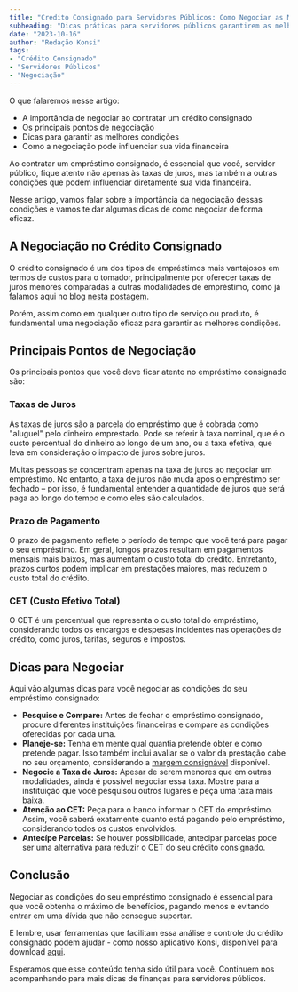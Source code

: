 ```yaml
---
title: "Credito Consignado para Servidores Públicos: Como Negociar as Melhores Condições"
subheading: "Dicas práticas para servidores públicos garantirem as melhores condições em um empréstimo consignado" 
date: "2023-10-16"
author: "Redação Konsi"
tags:
- "Crédito Consignado"
- "Servidores Públicos"
- "Negociação"
---
```


O que falaremos nesse artigo:
- A importância de negociar ao contratar um crédito consignado
- Os principais pontos de negociação 
- Dicas para garantir as melhores condições 
- Como a negociação pode influenciar sua vida financeira 

Ao contratar um empréstimo consignado, é essencial que você, servidor público, fique atento não apenas às taxas de juros, mas também a outras condições que podem influenciar diretamente sua vida financeira. 

Nesse artigo, vamos falar sobre a importância da negociação dessas condições e vamos te dar algumas dicas de como negociar de forma eficaz. 

## A Negociação no Crédito Consignado

O crédito consignado é um dos tipos de empréstimos mais vantajosos em termos de custos para o tomador, principalmente por oferecer taxas de juros menores comparadas a outras modalidades de empréstimo, como já falamos aqui no blog [nesta postagem](https://konsi.com.br/postagens/por-que-o-crdito-consignado-a-melhor-escolha-para-servidores-pblicos).

Porém, assim como em qualquer outro tipo de serviço ou produto, é fundamental uma negociação eficaz para garantir as melhores condições. 

## Principais Pontos de Negociação

Os principais pontos que você deve ficar atento no empréstimo consignado são:

### Taxas de Juros 

As taxas de juros são a parcela do empréstimo que é cobrada como "aluguel" pelo dinheiro emprestado. Pode se referir à taxa nominal, que é o custo percentual do dinheiro ao longo de um ano, ou a taxa efetiva, que leva em consideração o impacto de juros sobre juros.

Muitas pessoas se concentram apenas na taxa de juros ao negociar um empréstimo. No entanto, a taxa de juros não muda após o empréstimo ser fechado – por isso, é fundamental entender a quantidade de juros que será paga ao longo do tempo e como eles são calculados.

### Prazo de Pagamento

O prazo de pagamento reflete o período de tempo que você terá para pagar o seu empréstimo. Em geral, longos prazos resultam em pagamentos mensais mais baixos, mas aumentam o custo total do crédito. Entretanto, prazos curtos podem implicar em prestações maiores, mas reduzem o custo total do crédito.

### CET (Custo Efetivo Total)

O CET é um percentual que representa o custo total do empréstimo, considerando todos os encargos e despesas incidentes nas operações de crédito, como juros, tarifas, seguros e impostos. 

## Dicas para Negociar

Aqui vão algumas dicas para você negociar as condições do seu empréstimo consignado:

- **Pesquise e Compare:** Antes de fechar o empréstimo consignado, procure diferentes instituições financeiras e compare as condições oferecidas por cada uma.
- **Planeje-se:** Tenha em mente qual quantia pretende obter e como pretende pagar. Isso também inclui avaliar se o valor da prestação cabe no seu orçamento, considerando a [margem consignável](https://konsi.com.br/postagens/entenda-como-o-crdito-consignado-afeta-o-clculo-da-margem-consignvel) disponível.
- **Negocie a Taxa de Juros:** Apesar de serem menores que em outras modalidades, ainda é possível negociar essa taxa. Mostre para a instituição que você pesquisou outros lugares e peça uma taxa mais baixa.
- **Atenção ao CET:** Peça para o banco informar o CET do empréstimo. Assim, você saberá exatamente quanto está pagando pelo empréstimo, considerando todos os custos envolvidos.
- **Antecípe Parcelas:** Se houver possibilidade, antecipar parcelas pode ser uma alternativa para reduzir o CET do seu crédito consignado.

## Conclusão

Negociar as condições do seu empréstimo consignado é essencial para que você obtenha o máximo de benefícios, pagando menos e evitando entrar em uma dívida que não consegue suportar. 

E lembre, usar ferramentas que facilitam essa análise e controle do crédito consignado podem ajudar - como nosso aplicativo Konsi, disponível para download [aqui](<link para App Konsi>).

Esperamos que esse conteúdo tenha sido útil para você. Continuem nos acompanhando para mais dicas de finanças para servidores públicos.